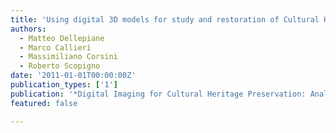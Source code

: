 ```yaml
---
title: 'Using digital 3D models for study and restoration of Cultural Heritage artifacts'
authors:
  - Matteo Dellepiane
  - Marco Callieri
  - Massimiliano Corsini
  - Roberto Scopigno
date: '2011-01-01T00:00:00Z'
publication_types: ['1']
publication: '*Digital Imaging for Cultural Heritage Preservation: Analysis, Restoration and Reconstruction of Ancient Artworks*'
featured: false

---
```

